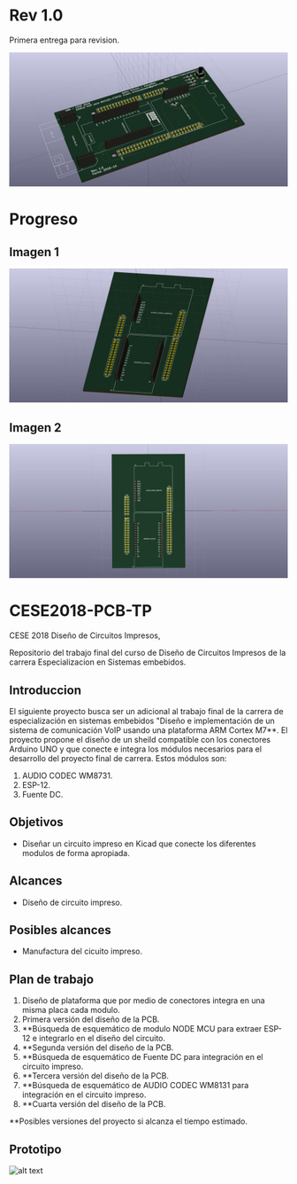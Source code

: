 # Rev 1.0

Primera entrega para revision.

![alt text](https://github.com/ericsonj/CESE2018-PCB-TP/blob/master/img_r1.0.jpg)

# Progreso

## Imagen 1
![alt text](https://github.com/ericsonj/CESE2018-PCB-TP/blob/master/progreso_1.jpg)

## Imagen 2
![alt text](https://github.com/ericsonj/CESE2018-PCB-TP/blob/master/progreso_2.jpg)


# CESE2018-PCB-TP
CESE 2018 Diseño de Circuitos Impresos,

Repositorio del trabajo final del curso de Diseño de Circuitos Impresos 
de la carrera Especializacion en Sistemas embebidos. 

## Introduccion 

El siguiente proyecto busca ser un adicional al trabajo final de la carrera de especialización en sistemas embebidos
"Diseño e implementación de un sistema de comunicación VoIP usando una plataforma ARM Cortex M7**. El proyecto propone el diseño de un sheild compatible con los conectores Arduino UNO y que conecte e integra los módulos necesarios para el desarrollo del proyecto final de carrera. Estos módulos son: 

1.  AUDIO CODEC WM8731.
2.  ESP-12. 
3.  Fuente DC. 

## Objetivos

*  Diseñar un circuito impreso en Kicad que conecte los diferentes modulos de forma apropiada.

## Alcances

*  Diseño de circuito impreso.

## Posibles alcances

*  Manufactura del cicuito impreso.

## Plan de trabajo

1.  Diseño de plataforma que por medio de conectores integra en una misma placa cada modulo.
2.  Primera versión del diseño de la PCB.
3.  **Búsqueda de esquemático de modulo NODE MCU para extraer ESP-12 e integrarlo en el diseño del circuito.
4.  **Segunda versión del diseño de la PCB.
5.  **Búsqueda de esquemático de Fuente DC para integración en el circuito impreso.
6.  **Tercera versión del diseño de la PCB.
7.  **Búsqueda de esquemático de AUDIO CODEC WM8131 para integración en el circuito impreso.
8.  **Cuarta versión del diseño de la PCB.

**Posibles versiones del proyecto si alcanza el tiempo estimado. 

## Prototipo

![alt text](https://github.com/ericsonj/CESE2018-PCB-TP/blob/master/CircuitoProto.jpg)
